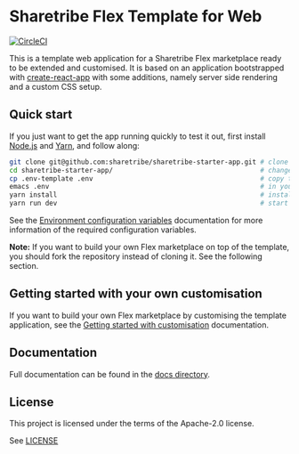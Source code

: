 # Sharetribe Flex Template for Web

[![CircleCI](https://circleci.com/gh/sharetribe/sharetribe-starter-app.svg?style=svg&circle-token=198451e83e5cecb0d662949260dbc3273ac44a67)](https://circleci.com/gh/sharetribe/sharetribe-starter-app)

This is a template web application for a Sharetribe Flex marketplace ready to be extended and
customised. It is based on an application bootstrapped with
[create-react-app](https://github.com/facebookincubator/create-react-app) with some additions,
namely server side rendering and a custom CSS setup.

## Quick start

If you just want to get the app running quickly to test it out, first install
[Node.js](https://nodejs.org/) and [Yarn](https://yarnpkg.com/), and follow along:

```sh
git clone git@github.com:sharetribe/sharetribe-starter-app.git # clone this repository
cd sharetribe-starter-app/                                     # change to the cloned directory
cp .env-template .env                                          # copy the env template file to add your local config
emacs .env                                                     # in your favorite editor, add the mandatory env vars to the config
yarn install                                                   # install dependencies
yarn run dev                                                   # start the dev server, this will open a browser in localhost:3000
```

See the [Environment configuration variables](docs/env.md) documentation for more information of the
required configuration variables.

**Note:** If you want to build your own Flex marketplace on top of the template, you should fork the
repository instead of cloning it. See the following section.

## Getting started with your own customisation

If you want to build your own Flex marketplace by customising the template application, see the
[Getting started with customisation](docs/getting-started-with-customisation.md) documentation.

## Documentation

Full documentation can be found in the [docs directory](docs/).

## License

This project is licensed under the terms of the Apache-2.0 license.

See [LICENSE](LICENSE)
